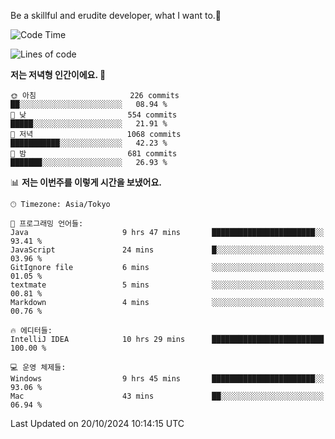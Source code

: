 Be a skillful and erudite developer, what I want to.👶

<!--START_SECTION:waka-->
![Code Time](http://img.shields.io/badge/Code%20Time-1%2C328%20hrs%205%20mins-blue)

![Lines of code](https://img.shields.io/badge/%EC%A0%80%EB%8A%94%20%EC%97%AC%ED%83%9C%EA%B9%8C%EC%A7%80%20-883.1%20thousand%20%EC%A4%84%EC%9D%98%20%EC%BD%94%EB%93%9C%EB%A5%BC%20%EC%9E%91%EC%84%B1%ED%96%88%EC%96%B4%EC%9A%94.-blue)

**저는 저녁형 인간이에요. 🦉** 

```text
🌞 아침                     226 commits         ██░░░░░░░░░░░░░░░░░░░░░░░   08.94 % 
🌆 낮　                     554 commits         █████░░░░░░░░░░░░░░░░░░░░   21.91 % 
🌃 저녁                     1068 commits        ███████████░░░░░░░░░░░░░░   42.23 % 
🌙 밤　                     681 commits         ███████░░░░░░░░░░░░░░░░░░   26.93 % 
```


📊 **저는 이번주를 이렇게 시간을 보냈어요.** 

```text
🕑︎ Timezone: Asia/Tokyo

💬 프로그래밍 언어들: 
Java                     9 hrs 47 mins       ███████████████████████░░   93.41 % 
JavaScript               24 mins             █░░░░░░░░░░░░░░░░░░░░░░░░   03.96 % 
GitIgnore file           6 mins              ░░░░░░░░░░░░░░░░░░░░░░░░░   01.05 % 
textmate                 5 mins              ░░░░░░░░░░░░░░░░░░░░░░░░░   00.81 % 
Markdown                 4 mins              ░░░░░░░░░░░░░░░░░░░░░░░░░   00.76 % 

🔥 에디터들: 
IntelliJ IDEA            10 hrs 29 mins      █████████████████████████   100.00 % 

💻 운영 체제들: 
Windows                  9 hrs 45 mins       ███████████████████████░░   93.06 % 
Mac                      43 mins             ██░░░░░░░░░░░░░░░░░░░░░░░   06.94 % 
```


 Last Updated on 20/10/2024 10:14:15 UTC
<!--END_SECTION:waka-->
